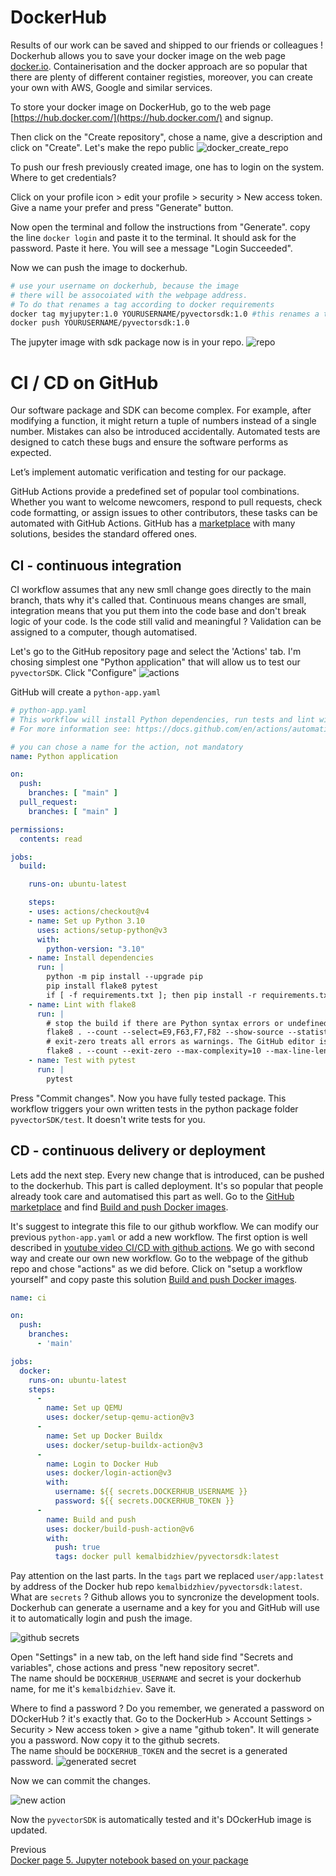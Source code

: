 # DockerHub

Results of our work can be saved and shipped to our friends or colleagues ! Dockerhub allows you to save your docker image on the web page [docker.io](docker.io). Containerisation and the docker approach are so popular that there are plenty of different container registies, moreover, you can create your own with AWS, Google and similar services.

To store your docker image on DockerHub, go to the web page [https://hub.docker.com/](https://hub.docker.com/) and signup.

Then click on the "Create repository", chose a name, give a description and click on "Create". Let's make the repo public
![docker_create_repo](./docker_repo.png)

To push our fresh previously created image, one has to login on the system. Where to get credentials?

Click on your profile icon > edit your profile > security > New access token. Give a name your prefer and press "Generate" button. 

Now open the terminal and follow the instructions from "Generate".
copy the line `docker login` and paste it to the terminal. It should ask for the password. Paste it here. You will see a message "Login Succeeded".

Now we can push the image to dockerhub.
```bash
# use your username on dockerhub, because the image
# there will be assocoiated with the webpage address.
# To do that renames a tag according to docker requirements
docker tag myjupyter:1.0 YOURUSERNAME/pyvectorsdk:1.0 #this renames a tag 
docker push YOURUSERNAME/pyvectorsdk:1.0
```

The jupyter image with sdk package now is in your repo. ![repo](repo.png)


# CI / CD on GitHub
Our software package and SDK can become complex. For example, after modifying a function, it might return a tuple of numbers instead of a single number. Mistakes can also be introduced accidentally. Automated tests are designed to catch these bugs and ensure the software performs as expected.

Let’s implement automatic verification and testing for our package.

GitHub Actions provide a predefined set of popular tool combinations. Whether you want to welcome newcomers, respond to pull requests, check code formatting, or assign issues to other contributors, these tasks can be automated with GitHub Actions.
GitHub has a [marketplace](https://github.com/marketplace?type=actions) with many solutions, besides the standard offered ones.

## CI - continuous integration
CI workflow assumes that any new smll change goes directly to the main branch, thats why it's called that. Continuous means changes are small, integration means that you put them into the code base and don't break logic of your code. Is the code still valid and meaningful ? Validation can be assigned to a computer, though automatised.

Let's go to the GitHub repository page and select the 'Actions' tab.
I'm chosing simplest one "Python application" that will allow us to test our `pyvectorSDK`. Click "Configure"
![actions](./actions_application.png)

GitHub will create a `python-app.yaml`

```yaml
# python-app.yaml
# This workflow will install Python dependencies, run tests and lint with a single version of Python
# For more information see: https://docs.github.com/en/actions/automating-builds-and-tests/building-and-testing-python

# you can chose a name for the action, not mandatory
name: Python application

on:
  push:
    branches: [ "main" ]
  pull_request:
    branches: [ "main" ]

permissions:
  contents: read

jobs:
  build:

    runs-on: ubuntu-latest

    steps:
    - uses: actions/checkout@v4
    - name: Set up Python 3.10
      uses: actions/setup-python@v3
      with:
        python-version: "3.10"
    - name: Install dependencies
      run: |
        python -m pip install --upgrade pip
        pip install flake8 pytest
        if [ -f requirements.txt ]; then pip install -r requirements.txt; fi
    - name: Lint with flake8
      run: |
        # stop the build if there are Python syntax errors or undefined names
        flake8 . --count --select=E9,F63,F7,F82 --show-source --statistics
        # exit-zero treats all errors as warnings. The GitHub editor is 127 chars wide
        flake8 . --count --exit-zero --max-complexity=10 --max-line-length=127 --statistics
    - name: Test with pytest
      run: |
        pytest
```

Press "Commit changes". Now you have fully tested package. This workflow triggers your own written tests in the python package folder `pyvectorSDK/test`. It doesn't write tests for you.

## CD - continuous delivery or deployment

Lets add the next step. Every new change that is introduced, can be pushed to the dockerhub. This part is called deployment. It's so popular that people already took care and automatised this part as well.
Go to the [GitHub marketplace](https://github.com/marketplace) and find [Build and push Docker images](https://github.com/marketplace/actions/build-and-push-docker-images#usage).

It's suggest to integrate this file to our github workflow. We can modify our previous `python-app.yaml` or add a new workflow. The first option is well described in [youtube video CI/CD with github actions](https://www.youtube.com/watch?v=R8_veQiYBjI).
We go with second way and create our own new workflow. Go to the webpage of the github repo and chose "actions" as we did before. Click on "setup a workflow yourself" and copy paste this solution [Build and push Docker images](https://github.com/marketplace/actions/build-and-push-docker-images#usage).

```yaml
name: ci

on:
  push:
    branches:
      - 'main'

jobs:
  docker:
    runs-on: ubuntu-latest
    steps:
      -
        name: Set up QEMU
        uses: docker/setup-qemu-action@v3
      -
        name: Set up Docker Buildx
        uses: docker/setup-buildx-action@v3
      -
        name: Login to Docker Hub
        uses: docker/login-action@v3
        with:
          username: ${{ secrets.DOCKERHUB_USERNAME }}
          password: ${{ secrets.DOCKERHUB_TOKEN }}
      -
        name: Build and push
        uses: docker/build-push-action@v6
        with:
          push: true
          tags: docker pull kemalbidzhiev/pyvectorsdk:latest
```

Pay attention on the last parts. In the `tags` part we replaced  `user/app:latest` by address of the Docker hub repo `kemalbidzhiev/pyvectorsdk:latest`.
What are `secrets` ? Github allows you to syncronize the development tools. Dockerhub can generate a username and a key for you and GitHub will use it to automatically login and push the image. 

![github secrets](./secrets_guthub.png)

Open "Settings" in a new tab, on the left hand side find "Secrets and variables", chose actions and press "new repository secret".\
The name should be `DOCKERHUB_USERNAME` and secret is your dockerhub name, for me it's `kemalbidzhiev`. Save it. 

Where to find a password ? Do you remember, we generated a password on DOckerHub ? it's exactly that. Go to the DockerHub > Account Settings > Security > New access token > give a name "github token". It will generate you a password. Now copy it to the github secrets.\
The name should be `DOCKERHUB_TOKEN` and the secret is a generated password. 
![generated secret](./secret_generated.png)

Now we can commit the changes.

![new action](./new_action.png)

Now the `pyvectorSDK` is automatically tested and it's DOckerHub image is updated.


Previous\
[Docker page 5. Jupyter notebook based on your package](./Docker5.md)